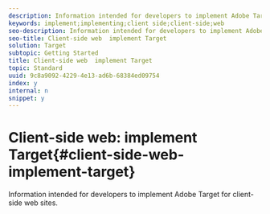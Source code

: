```yaml
---
description: Information intended for developers to implement Adobe Target for client-side web sites.
keywords: implement;implementing;client side;client-side;web
seo-description: Information intended for developers to implement Adobe Target for client-side web sites.
seo-title: Client-side web  implement Target
solution: Target
subtopic: Getting Started
title: Client-side web  implement Target
topic: Standard
uuid: 9c8a9092-4229-4e13-ad6b-68384ed09754
index: y
internal: n
snippet: y
---
```


# Client-side web: implement Target{#client-side-web-implement-target}

Information intended for developers to implement Adobe Target for client-side web sites.

